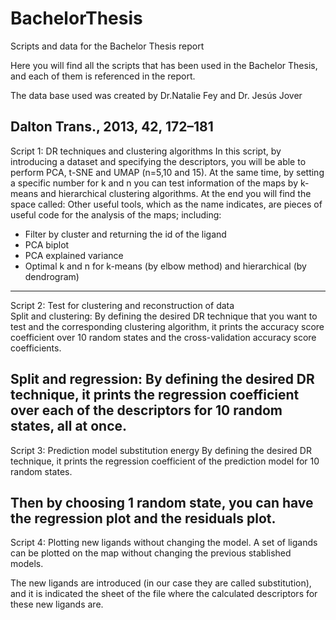# BachelorThesis
Scripts and data for the Bachelor Thesis report

Here you will find all the scripts that has been used in the Bachelor Thesis, and each of them is referenced in the report. 

The data base used was created by Dr.Natalie Fey and Dr. Jesús Jover

Dalton Trans., 2013, 42, 172–181
-------------------------------------------------------------------------------------------------------
Script 1: DR techniques and clustering algorithms
In this script, by introducing a dataset and specifying the descriptors, you will be able to perform PCA, t-SNE and UMAP (n=5,10 and 15).
At the same time, by setting a specific number for k and n you can test information of the maps by k-means and hierarchical clustering algorithms.
At the end you will find the space called: Other useful tools, which as the name indicates, are pieces of useful code for the analysis of the maps; including: 
- Filter by cluster and returning the id of the ligand
- PCA biplot
- PCA explained variance 
- Optimal k and n for k-means (by elbow method) and hierarchical (by dendrogram)
------------------------------------------------------------------------------------------------------
Script 2: Test for clustering and reconstruction of data  
Split and clustering:
By defining the desired DR technique that you want to test and the corresponding clustering algorithm, it prints the accuracy score coefficient over 10 random states and the cross-validation accuracy score coefficients.

Split and regression: 
By defining the desired DR technique, it prints the regression coefficient over each of the descriptors for 10 random states, all at once. 
-------------------------------------------------------------------------------------------------------
Script 3: Prediction model substitution energy
By defining the desired DR technique, it prints the regression coefficient of the prediction model for 10 random states.

Then by choosing 1 random state, you can have the regression plot and the residuals plot.  
-------------------------------------------------------------------------------------------------------
Script 4: Plotting new ligands without changing the model.
A set of ligands can be plotted on the map without changing the previous stablished models.

The new ligands are introduced (in our case they are called substitution), and it is indicated the sheet of the file where the calculated descriptors for these new ligands are. 
